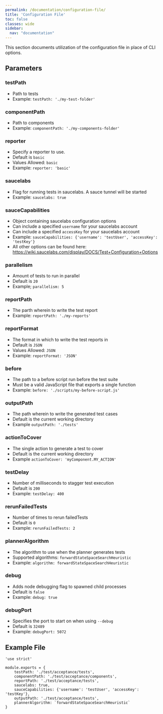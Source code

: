 ```yaml
---
permalink: /documentation/configuration-file/
title: 'Configuration File'
toc: false
classes: wide
sidebar:
  nav: "documentation"
---
```


This section documents utilization of the configuration file in place of CLI options.

## Parameters

### testPath
  * Path to tests
  * Example: `testPath: './my-test-folder'`

### componentPath
  * Path to components
  * Example: `componentPath: './my-components-folder'`

### reporter
  * Specify a reporter to use.
  * Default is `basic`
  * Values Allowed: `basic`
  * Example: `reporter: 'basic'`
    
### saucelabs
  * Flag for running tests in saucelabs. A sauce tunnel will be started
  * Example: `saucelabs: true`

### sauceCapabilities
  * Object containing saucelabs configuration options
  * Can include a specified `username` for your saucelabs account
  * Can include a specified `accessKey` for your saucelabs account
  * Example: `sauceCapabilities: {'username': 'testUser', 'accessKey': 'testKey'}`
  * All other options can be found here:
  https://wiki.saucelabs.com/display/DOCS/Test+Configuration+Options

### parallelism
  *  Amount of tests to run in parallel
  *  Default is `20`
  *  Example; `parallelism: 5`

### reportPath
  * The parth wherein to write the test report
  * Example: `reportPath: './my-reports'`

### reportFormat
  * The format in which to write the test reports in
  * Default is `JSON`
  * Values Allowed: `JSON`
  * Example: `reportFormat: 'JSON'`

### before
  * The path to a before script run before the test suite
  * Must be a valid JavaScript file that exports a single function
  * Example: `before: './scripts/my-before-script.js'`

### outputPath
  * The path wherein to write the generated test cases
  * Default is the current working directory
  * Example `outputPath: './tests'`

### actionToCover
  * The single action to generate a test to cover
  * Default is the current working directory
  * Example `actionToCover: 'myComponent.MY_ACTION'`

### testDelay
  * Number of milliseconds to stagger test execution
  * Default is `200`
  * Example: `testDelay: 400`

### rerunFailedTests
  * Number of times to rerun failedTests
  * Default is `0`
  * Example: `rerunFailedTests: 2`

### plannerAlgorithm
  * The algorithm to use when the planner generates tests
  * Supported algorithms: `forwardStateSpaceSearchHeuristic`
  * Example: `algorithm: forwardStateSpaceSearchHeuristic`

### debug
  * Adds node debugging flag to spawned child processes
  * Default is `false`
  * Example: `debug: true`
    
### debugPort
  * Specifies the port to start on when using `--debug`
  * Default is `32489`
  * Example: `debugPort: 5072`

## Example File
    'use strict'

    module.exports = {
        testPath: './test/acceptance/tests',
        componentPath: './test/acceptance/components',
        reportPath: './test/acceptance/tests',
        saucelabs: true,
        sauceCapabilities: {'username': 'testUser', 'accessKey': 'testKey'},
        outputPath: './test/acceptance/tests',
        plannerAlgorithm: `forwardStateSpaceSearchHeuristic`
    }